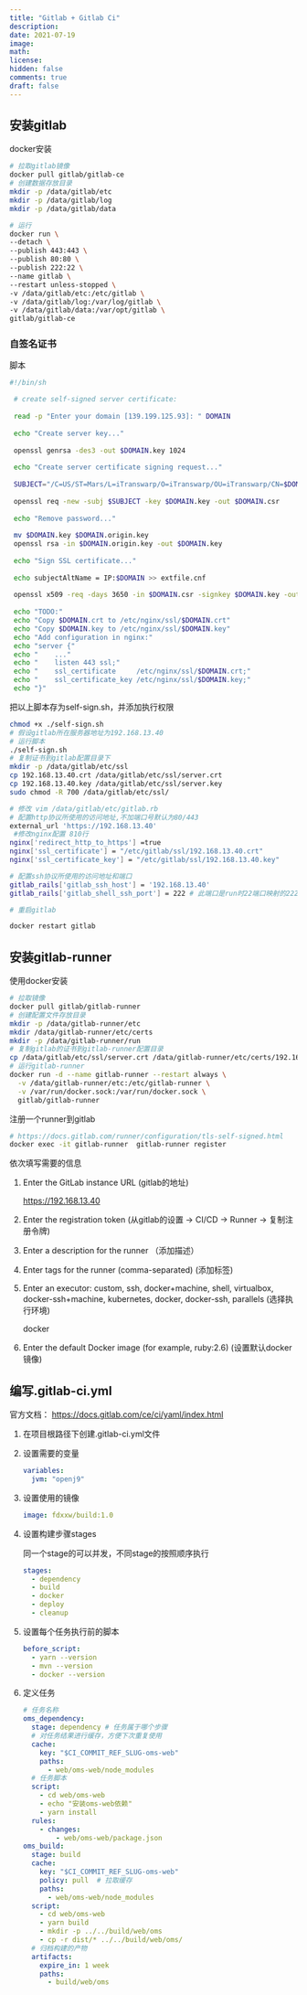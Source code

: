 ```yaml
---
title: "Gitlab + Gitlab Ci"
description: 
date: 2021-07-19
image: 
math: 
license: 
hidden: false
comments: true
draft: false
---
```


## 安装gitlab

docker安装

```bash
# 拉取gitlab镜像
docker pull gitlab/gitlab-ce
# 创建数据存放目录
mkdir -p /data/gitlab/etc
mkdir -p /data/gitlab/log
mkdir -p /data/gitlab/data

# 运行
docker run \
--detach \
--publish 443:443 \
--publish 80:80 \
--publish 222:22 \
--name gitlab \
--restart unless-stopped \
-v /data/gitlab/etc:/etc/gitlab \
-v /data/gitlab/log:/var/log/gitlab \
-v /data/gitlab/data:/var/opt/gitlab \
gitlab/gitlab-ce
```

### 自签名证书

脚本

```bash
#!/bin/sh

 # create self-signed server certificate:
 
 read -p "Enter your domain [139.199.125.93]: " DOMAIN
 
 echo "Create server key..."
 
 openssl genrsa -des3 -out $DOMAIN.key 1024
 
 echo "Create server certificate signing request..."
 
 SUBJECT="/C=US/ST=Mars/L=iTranswarp/O=iTranswarp/OU=iTranswarp/CN=$DOMAIN"
 
 openssl req -new -subj $SUBJECT -key $DOMAIN.key -out $DOMAIN.csr
 
 echo "Remove password..."
 
 mv $DOMAIN.key $DOMAIN.origin.key
 openssl rsa -in $DOMAIN.origin.key -out $DOMAIN.key
 
 echo "Sign SSL certificate..."
 
 echo subjectAltName = IP:$DOMAIN >> extfile.cnf
 
 openssl x509 -req -days 3650 -in $DOMAIN.csr -signkey $DOMAIN.key -out $DOMAIN.crt -extfile extfile.cnf
 
 echo "TODO:"
 echo "Copy $DOMAIN.crt to /etc/nginx/ssl/$DOMAIN.crt"
 echo "Copy $DOMAIN.key to /etc/nginx/ssl/$DOMAIN.key"
 echo "Add configuration in nginx:"
 echo "server {"
 echo "    ..."
 echo "    listen 443 ssl;"
 echo "    ssl_certificate     /etc/nginx/ssl/$DOMAIN.crt;"
 echo "    ssl_certificate_key /etc/nginx/ssl/$DOMAIN.key;"
 echo "}"
```

把以上脚本存为self-sign.sh，并添加执行权限

```bash
chmod +x ./self-sign.sh
# 假设gitlab所在服务器地址为192.168.13.40
# 运行脚本
./self-sign.sh
# 复制证书到gitlab配置目录下
mkdir -p /data/gitlab/etc/ssl
cp 192.168.13.40.crt /data/gitlab/etc/ssl/server.crt
cp 192.168.13.40.key /data/gitlab/etc/ssl/server.key
sudo chmod -R 700 /data/gitlab/etc/ssl/ 

# 修改 vim /data/gitlab/etc/gitlab.rb
# 配置http协议所使用的访问地址,不加端口号默认为80/443
external_url 'https://192.168.13.40'
 #修改nginx配置 810行
nginx['redirect_http_to_https'] =true
nginx['ssl_certificate'] = "/etc/gitlab/ssl/192.168.13.40.crt"
nginx['ssl_certificate_key'] = "/etc/gitlab/ssl/192.168.13.40.key"

# 配置ssh协议所使用的访问地址和端口
gitlab_rails['gitlab_ssh_host'] = '192.168.13.40'
gitlab_rails['gitlab_shell_ssh_port'] = 222 # 此端口是run时22端口映射的222端口'

# 重启gitlab

docker restart gitlab
```





## 安装gitlab-runner

使用docker安装

```bash
# 拉取镜像
docker pull gitlab/gitlab-runner
# 创建配置文件存放目录
mkdir -p /data/gitlab-runner/etc
mkdir /data/gitlab-runner/etc/certs
mkdir -p /data/gitlab-runner/run
# 复制gitlab的证书到gitlab-runner配置目录
cp /data/gitlab/etc/ssl/server.crt /data/gitlab-runner/etc/certs/192.168.13.40.crt
# 运行gitlab-runner
docker run -d --name gitlab-runner --restart always \
  -v /data/gitlab-runner/etc:/etc/gitlab-runner \
  -v /var/run/docker.sock:/var/run/docker.sock \
  gitlab/gitlab-runner
```

注册一个runner到gitlab

```bash
# https://docs.gitlab.com/runner/configuration/tls-self-signed.html
docker exec -it gitlab-runner  gitlab-runner register
```

依次填写需要的信息

1. Enter the GitLab instance URL (gitlab的地址)

   https://192.168.13.40

2. Enter the registration token (从gitlab的设置 -> CI/CD -> Runner -> 复制注册令牌)

3. Enter a description for the runner （添加描述）

4. Enter tags for the runner (comma-separated) (添加标签)

5. Enter an executor: custom, ssh, docker+machine, shell, virtualbox, docker-ssh+machine, kubernetes, docker, docker-ssh, parallels (选择执行环境)

   docker

6. Enter the default Docker image (for example, ruby:2.6) (设置默认docker镜像)

## 编写.gitlab-ci.yml

官方文档： https://docs.gitlab.com/ce/ci/yaml/index.html

1. 在项目根路径下创建.gitlab-ci.yml文件

2. 设置需要的变量

   ```yaml
   variables:
     jvm: "openj9"
   ```

3. 设置使用的镜像

   ```yaml
   image: fdxxw/build:1.0
   ```

4. 设置构建步骤stages

   同一个stage的可以并发，不同stage的按照顺序执行

   ```yaml
   stages:
     - dependency
     - build
     - docker
     - deploy
     - cleanup
   ```

5. 设置每个任务执行前的脚本

   ```yaml
   before_script:
     - yarn --version
     - mvn --version
     - docker --version
   ```

   

6. 定义任务

   ```yaml
   # 任务名称
   oms_dependency:
     stage: dependency # 任务属于哪个步骤
     # 对任务结果进行缓存，方便下次重复使用
     cache:
       key: "$CI_COMMIT_REF_SLUG-oms-web"
       paths:
         - web/oms-web/node_modules
     # 任务脚本
     script:
       - cd web/oms-web
       - echo "安装oms-web依赖"
       - yarn install
     rules:
       - changes:
           - web/oms-web/package.json
   oms_build:
     stage: build
     cache:
       key: "$CI_COMMIT_REF_SLUG-oms-web"
       policy: pull  # 拉取缓存
       paths:
         - web/oms-web/node_modules
     script:
       - cd web/oms-web
       - yarn build
       - mkdir -p ../../build/web/oms
       - cp -r dist/* ../../build/web/oms/
     # 归档构建的产物
     artifacts:
       expire_in: 1 week
       paths:
         - build/web/oms
   ```

   

